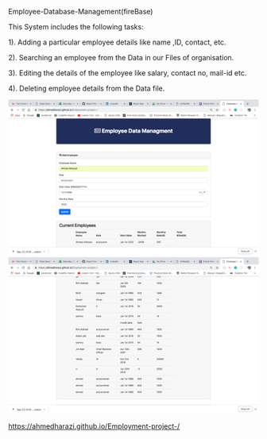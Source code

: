 
Employee-Database-Management(fireBase)


This System includes the following tasks:

1). Adding a particular employee details like name ,ID, contact, etc.

2). Searching an employee from the Data in our Files of organisation.

3). Editing the details of the employee like salary, contact no, mail-id etc.

4). Deleting employee details from the Data file.






![app image](/assets/images/pic1.png)
![app image](/assets/images/pic2.png)


https://ahmedharazi.github.io/Employment-project-/
